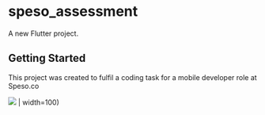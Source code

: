 # speso_assessment

A new Flutter project.

## Getting Started

This project was created to fulfil a coding task for a mobile developer role at Speso.co

![](https://user-images.githubusercontent.com/33967020/173245156-343d4856-4859-4baf-8f45-28bb16fffe63.png) | width=100)
